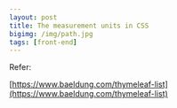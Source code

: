 ```yaml
---
layout: post
title: The measurement units in CSS
bigimg: /img/path.jpg
tags: [front-end]
---
```







Refer: 

[https://www.baeldung.com/thymeleaf-list](https://www.baeldung.com/thymeleaf-list)